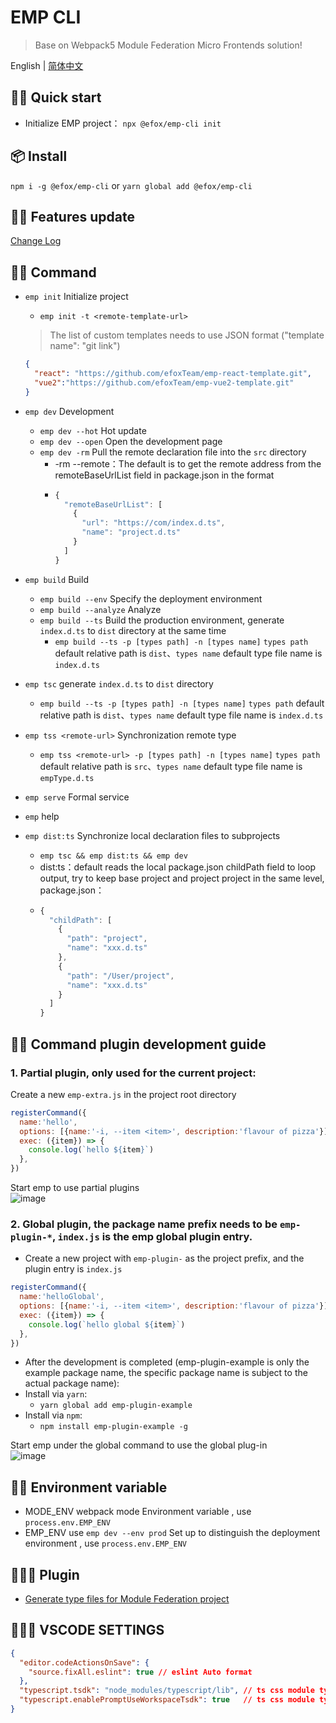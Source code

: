 # EMP CLI
> Base on Webpack5 Module Federation Micro Frontends solution!

English | [简体中文](./README-zh_CN.md)

## 🙋‍♂️ Quick start
+ Initialize EMP project： `npx @efox/emp-cli init`

## 📦 Install 
`npm i -g @efox/emp-cli` or `yarn global add @efox/emp-cli` 

## 👨‍🔧 Features update
[Change Log](CHANGELOG.md)

## 👨‍💻 Command 

+ `emp init` Initialize project
  + `emp init -t <remote-template-url>`
  >The list of custom templates needs to use JSON format ("template name": "git link")
  ```json
  {
    "react": "https://github.com/efoxTeam/emp-react-template.git",
    "vue2":"https://github.com/efoxTeam/emp-vue2-template.git"
  }
  ```
+ `emp dev` Development
  + `emp dev --hot` Hot update
  + `emp dev --open` Open the development page
  + `emp dev -rm` Pull the remote declaration file into the `src` directory
    + -rm --remote：The default is to get the remote address from the remoteBaseUrlList field in package.json in the format
    + ```javascript
      {
        "remoteBaseUrlList": [
          {
            "url": "https://com/index.d.ts",
            "name": "project.d.ts"
          }
        ]
      } 
      ```
+ `emp build` Build
  + `emp build --env` Specify the deployment environment
  + `emp build --analyze` Analyze
  + `emp build --ts` Build the production environment, generate `index.d.ts` to `dist` directory at the same time 
    + `emp build --ts -p [types path] -n [types name]` `types path` default relative path  is  `dist`、`types name` default type file name is `index.d.ts`
+ `emp tsc` generate `index.d.ts` to `dist` directory 
  + `emp build --ts -p [types path] -n [types name]` `types path` default relative path  is `dist`、`types name` default type file name is  `index.d.ts`

+ `emp tss <remote-url>` Synchronization remote type
    + `emp tss <remote-url> -p [types path] -n [types name]` `types path` default relative path  is `src`、`types name` default type file name is `empType.d.ts`
+ `emp serve` Formal service
+ `emp` help 
+ `emp dist:ts` Synchronize local declaration files to subprojects
  + `emp tsc && emp dist:ts && emp dev`
  + dist:ts：default reads the local package.json childPath field to loop output, try to keep base project and project project in the same level, package.json：
  + ```javascript
    {
      "childPath": [
        {
          "path": "project",
          "name": "xxx.d.ts"
        },
        {
          "path": "/User/project",
          "name": "xxx.d.ts"
        }
      ]
    }
    ```

## 🧞‍♂️ Command plugin development guide
### 1. Partial plugin, only used for the current project:
Create a new `emp-extra.js` in the project root directory
```javascript
registerCommand({
  name:'hello',
  options: [{name:'-i, --item <item>', description:'flavour of pizza'}],
  exec: ({item}) => {
    console.log(`hello ${item}`)
  },
})
```
Start emp to use partial plugins<br>
![image](https://user-images.githubusercontent.com/19996552/113371489-16661400-9399-11eb-9404-9806c1670cbb.png)

### 2. Global plugin, the package name prefix needs to be `emp-plugin-*`, `index.js` is the emp global plugin entry.
+ Create a new project with `emp-plugin-` as the project prefix, and the plugin entry is `index.js`
```javascript
registerCommand({
  name:'helloGlobal',
  options: [{name:'-i, --item <item>', description:'flavour of pizza'}],
  exec: ({item}) => {
    console.log(`hello global ${item}`)
  },
})
```

 + After the development is completed (emp-plugin-example is only the example package name, the specific package name is subject to the actual package name):
  + Install via `yarn`:
    + `yarn global add emp-plugin-example`
  + Install via `npm`:
    + `npm install emp-plugin-example -g`

 Start emp under the global command to use the global plug-in<br>
![image](https://user-images.githubusercontent.com/19996552/113373526-9bebc300-939d-11eb-9d6d-75e1bb7c36bc.png)

## ✍🏻 Environment variable 
+ MODE_ENV webpack mode Environment variable , use  `process.env.EMP_ENV` 
+ EMP_ENV use `emp dev --env prod` Set up to distinguish the deployment environment , use `process.env.EMP_ENV`

## 👨🏻‍🏭 Plugin
+ [Generate type files for Module Federation project](https://www.npmjs.com/package/@efox/emp-tune-dts-plugin)

## 👩🏻‍💻 VSCODE SETTINGS
```json
{
  "editor.codeActionsOnSave": {
    "source.fixAll.eslint": true // eslint Auto format
  },
  "typescript.tsdk": "node_modules/typescript/lib", // ts css module type check
  "typescript.enablePromptUseWorkspaceTsdk": true   // ts css module type check
}

```
